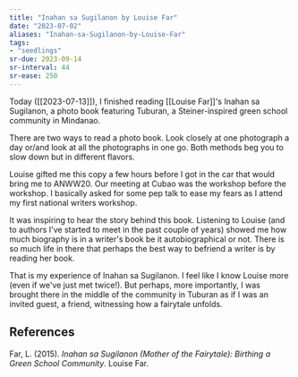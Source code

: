 ```yaml
---
title: "Inahan sa Sugilanon by Louise Far"
date: "2023-07-02"
aliases: "Inahan-sa-Sugilanon-by-Louise-Far"
tags:
- "seedlings"
sr-due: 2023-09-14
sr-interval: 44
sr-ease: 250
---
```


Today ([[2023-07-13]]), I finished reading [[Louise Far]]'s Inahan sa Sugilanon, a photo book featuring Tuburan, a Steiner-inspired green school community in Mindanao.

There are two ways to read a photo book. Look closely at one photograph a day or/and look at all the photographs in one go. Both methods beg you to slow down but in different flavors.

Louise gifted me this copy a few hours before I got in the car that would bring me to ANWW20. Our meeting at Cubao was the workshop before the workshop. I basically asked for some pep talk to ease my fears as I attend my first national writers workshop.

It was inspiring to hear the story behind this book. Listening to Louise (and to authors I've started to meet in the past couple of years) showed me how much biography is in a writer's book be it autobiographical or not. There is so much life in there that perhaps the best way to befriend a writer is by reading her book.

That is my experience of Inahan sa Sugilanon. I feel like I know Louise more (even if we've just met twice!). But perhaps, more importantly, I was brought there in the middle of the community in Tuburan as if I was an invited guest, a friend, witnessing how a fairytale unfolds.

## References

Far, L. (2015). _Inahan sa Sugilanon (Mother of the Fairytale): Birthing a Green School Community_. Louise Far.
